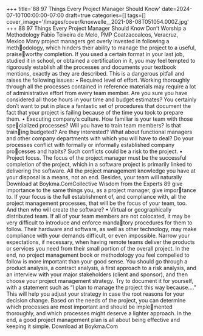 +++
title='88 97 Things Every Project Manager Should Know'
date=2024-07-10T00:00:00-07:00
draft=true
categories=[]
tags=[]
cover_image='/images/cover/knoxwelle__2021-08-08T051054.000Z.jpg'
+++
88 97 Things Every Project Manager Should Know
Don’t Worship a 
Methodology
Fabio Teixeira de Melo, PMP
Coatzacoalcos, Veracruz, Mexico
Many project managers get overly invested in following a methodology, which hinders their ability to manage the project to a useful, praiseworthy completion. If you used a certain format in your last job, studied it in 
school, or obtained a certification in it, you may feel tempted to rigorously 
establish all the processes and documents your textbook mentions, exactly as 
they are described. This is a dangerous pitfall and raises the following issues:
•	 Required level of effort. Working thoroughly through all the processes 
contained in reference materials may require a lot of administrative effort 
from every team member. Are you sure you have considered all those 
hours in your time and budget estimates? You certainly don’t want to put 
in place a fantastic set of procedures that document the fact that your 
project is failing because of the time you took to prepare them.
•	 Executing company’s culture. How familiar is your team with those specialized processes? Will you have to train team members? Is that training budgeted? Are they interested? What about functional managers and 
other company departments with which you will have to deal? Do your 
processes conflict with formally or informally established company processes and habits? Such conflicts could be a risk to the project.
•	 Project focus. The focus of the project manager must be the successful 
completion of the project, which in a software project is primarily linked 
to delivering the software. All the project management knowledge you have 
at your disposal is a means, not an end. Besides, your team will naturally 
Download at Boykma.ComCollective Wisdom from the Experts 89
give importance to the same things you, as a project manager, give importance to. If your focus is the full establishment of, and compliance with, 
all the project management processes, that will be the focus of your team, 
too. And then who will create the software?
•	 Virtual or geographically distributed team. If all of your team members 
are not colocated, it may be very difficult to introduce and enforce mandatory procedures for them to follow. Their hardware and software, as well 
as other technology, may make compliance with your demands difficult, 
or even impossible. Narrow your expectations, if necessary, when having 
remote teams deliver the products or services you need from their small 
portion of the overall project.
In the end, no project management book or methodology you feel compelled 
to follow is more important than your good sense. You should go through a 
product analysis, a contract analysis, a first approach to a risk analysis, and an 
interview with your major stakeholders (client and sponsor), and then choose 
your project management strategy.
Try to document it for yourself, with a statement such as “I plan to manage 
the project this way because….” This will help you adjust your strategy in case 
the root reasons for your decision change. Based on the needs of the project, 
you can determine which processes are most important and should be implemented thoroughly, and which processes might deserve a lighter approach. 
In the end, a good project management plan is all about being effective and 
keeping it simple.
Download at Boykma.Com